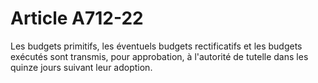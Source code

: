 # Article A712-22

Les budgets primitifs, les éventuels budgets rectificatifs et les budgets exécutés sont transmis, pour approbation, à l'autorité de tutelle dans les quinze jours suivant leur adoption.
